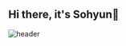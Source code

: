## Hi there, it's Sohyun👋
![header](https://capsule-render.vercel.app/api?type=slice&color=timeGradient&height=160&section=header&text=Hi!%20I'm%20Sohyun!&fontAlign=50&fontAlignY=70&fontSize=90&fontColor=000000)
